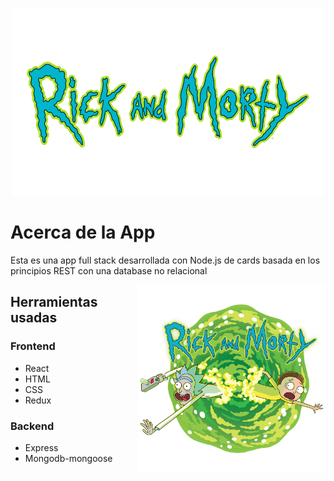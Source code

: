 <p align="center">
  <img height="300" width="500" src="./title.png" />
</p>

# Acerca de la App

Esta es una app full stack desarrollada con Node.js de cards basada en los principios REST con una database no relacional

<img alt="Draw" align="right" height="300"  width="300" src="./rick-and-morty.png" />

## Herramientas usadas
### Frontend
* React
* HTML
* CSS
* Redux
### Backend
* Express
* Mongodb-mongoose
